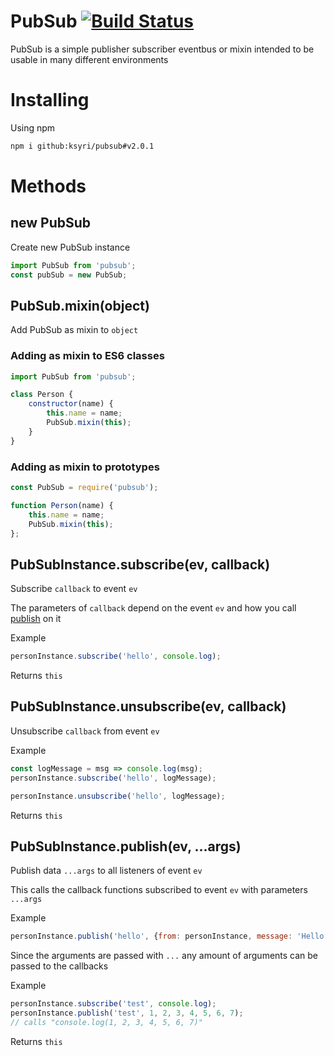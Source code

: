 # PubSub [![Build Status](https://travis-ci.org/ksyri/pubsub.svg?branch=master)](https://travis-ci.org/ksyri/pubsub)
PubSub is a simple publisher subscriber eventbus or mixin intended to be usable in many different environments
# Installing
Using npm
```bash
npm i github:ksyri/pubsub#v2.0.1
```

# Methods

## new PubSub
Create new PubSub instance
```js
import PubSub from 'pubsub';
const pubSub = new PubSub;
```

## PubSub.mixin(object)
Add PubSub as mixin to `object`

### Adding as mixin to ES6 classes
```js
import PubSub from 'pubsub';

class Person {
    constructor(name) {
        this.name = name;
        PubSub.mixin(this);
    }
}
```
### Adding as mixin to prototypes
```js
const PubSub = require('pubsub');

function Person(name) {
    this.name = name;
    PubSub.mixin(this);
};
```

## PubSubInstance.subscribe(ev, callback)
Subscribe `callback` to event `ev`

The parameters of `callback` depend on the event `ev` and how you call [publish](##pubsub.publish(ev,-...args)) on it

Example
```js
personInstance.subscribe('hello', console.log);
```
Returns `this`

## PubSubInstance.unsubscribe(ev, callback)
Unsubscribe `callback` from event `ev`

Example
```js
const logMessage = msg => console.log(msg);
personInstance.subscribe('hello', logMessage);

personInstance.unsubscribe('hello', logMessage);
```
Returns `this`

## PubSubInstance.publish(ev, ...args)
Publish data `...args` to all listeners of event `ev`

This calls the callback functions subscribed to event `ev` with parameters `...args`

Example
```js
personInstance.publish('hello', {from: personInstance, message: 'Hello!'});
```
Since the arguments are passed with `...` any amount of arguments can be passed to the callbacks

Example
```js
personInstance.subscribe('test', console.log);
personInstance.publish('test', 1, 2, 3, 4, 5, 6, 7);
// calls "console.log(1, 2, 3, 4, 5, 6, 7)"
```
Returns `this`
